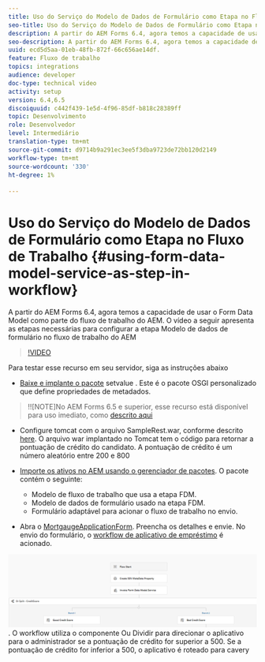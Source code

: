 ```yaml
---
title: Uso do Serviço do Modelo de Dados de Formulário como Etapa no Fluxo de Trabalho
seo-title: Uso do Serviço do Modelo de Dados de Formulário como Etapa no Fluxo de Trabalho
description: A partir do AEM Forms 6.4, agora temos a capacidade de usar o Form Data Model como parte do fluxo de trabalho do AEM. O vídeo a seguir apresenta as etapas necessárias para configurar a etapa Modelo de dados de formulário no fluxo de trabalho do AEM.
seo-description: A partir do AEM Forms 6.4, agora temos a capacidade de usar o Form Data Model como parte do fluxo de trabalho do AEM. O vídeo a seguir apresenta as etapas necessárias para configurar a etapa Modelo de dados de formulário no fluxo de trabalho do AEM.
uuid: ecd5d5aa-01eb-48fb-872f-66c656ae14df.
feature: Fluxo de trabalho
topics: integrations
audience: developer
doc-type: technical video
activity: setup
version: 6.4,6.5
discoiquuid: c442f439-1e5d-4f96-85df-b818c28389ff
topic: Desenvolvimento
role: Desenvolvedor
level: Intermediário
translation-type: tm+mt
source-git-commit: d9714b9a291ec3ee5f3dba9723de72bb120d2149
workflow-type: tm+mt
source-wordcount: '330'
ht-degree: 1%

---
```



# Uso do Serviço do Modelo de Dados de Formulário como Etapa no Fluxo de Trabalho {#using-form-data-model-service-as-step-in-workflow}

A partir do AEM Forms 6.4, agora temos a capacidade de usar o Form Data Model como parte do fluxo de trabalho do AEM. O vídeo a seguir apresenta as etapas necessárias para configurar a etapa Modelo de dados de formulário no fluxo de trabalho do AEM


>[!VIDEO](https://video.tv.adobe.com/v/21719/?quality=9&learn=on)

Para testar esse recurso em seu servidor, siga as instruções abaixo
* [Baixe e implante o pacote](/help/forms/assets/common-osgi-bundles/SetValueApp.core-1.0-SNAPSHOT.jar) setvalue . Este é o pacote OSGI personalizado que define propriedades de metadados.
>!![NOTE]No AEM Forms 6.5 e superior, esse recurso está disponível para uso imediato, como  [descrito aqui](form-data-model-service-as-step-in-aem65-workflow-video-use.md)

* Configure tomcat com o arquivo SampleRest.war, conforme descrito [here](https://docs.adobe.com/content/help/en/experience-manager-learn/forms/ic-print-channel-tutorial/introduction.html). O arquivo war implantado no Tomcat tem o código para retornar a pontuação de crédito do candidato. A pontuação de crédito é um número aleatório entre 200 e 800

* [Importe os ativos no AEM usando o gerenciador de pacotes](assets/invoke-fdm-as-service-step.zip). O pacote contém o seguinte:

   * Modelo de fluxo de trabalho que usa a etapa FDM.
   * Modelo de dados de formulário usado na etapa FDM.
   * Formulário adaptável para acionar o fluxo de trabalho no envio.
* Abra o [MortgaugeApplicationForm](http://localhost:4502/content/dam/formsanddocuments/loanapplication/jcr:content?wcmmode=disabled). Preencha os detalhes e envie. No envio do formulário, o [workflow de aplicativo de empréstimo](http://http://localhost:4502/editor.html/conf/global/settings/workflow/models/LoanApplication2.html) é acionado.

![ fluxo de trabalho ](assets/fdm-as-service-step-workflow.PNG).
O workflow utiliza o componente Ou Dividir para direcionar o aplicativo para o administrador se a pontuação de crédito for superior a 500. Se a pontuação de crédito for inferior a 500, o aplicativo é roteado para cavery
